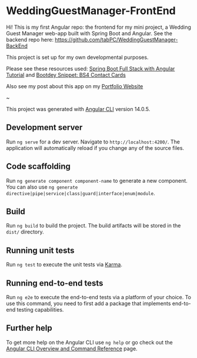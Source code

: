 # WeddingGuestManager-FrontEnd
Hi! This is my first Angular repo: the frontend for my mini project, a Wedding Guest Manager web-app built with Spring Boot and Angular. See the backend repo here: https://github.com/tabPC/WeddingGuestManager-BackEnd

This project is set up for my own developmental purposes.

Please see these resources used: [Spring Boot Full Stack with Angular Tutorial](https://www.youtube.com/watch?v=Gx4iBLKLVHk&t=4444s&ab_channel=Amigoscode) and [Bootdey Snippet: BS4 Contact Cards](https://www.bootdey.com/snippets/view/bs4-contact-cards)

Also see my post about this app on my [Portfolio Website](https://tabchemelli.com/wedding-guest-manager-beginner-spring-boot-angular-app/)

~

This project was generated with [Angular CLI](https://github.com/angular/angular-cli) version 14.0.5.

## Development server

Run `ng serve` for a dev server. Navigate to `http://localhost:4200/`. The application will automatically reload if you change any of the source files.

## Code scaffolding

Run `ng generate component component-name` to generate a new component. You can also use `ng generate directive|pipe|service|class|guard|interface|enum|module`.

## Build

Run `ng build` to build the project. The build artifacts will be stored in the `dist/` directory.

## Running unit tests

Run `ng test` to execute the unit tests via [Karma](https://karma-runner.github.io).

## Running end-to-end tests

Run `ng e2e` to execute the end-to-end tests via a platform of your choice. To use this command, you need to first add a package that implements end-to-end testing capabilities.

## Further help

To get more help on the Angular CLI use `ng help` or go check out the [Angular CLI Overview and Command Reference](https://angular.io/cli) page.
